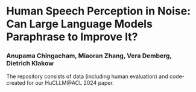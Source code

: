 # Human Speech Perception in Noise: Can Large Language Models Paraphrase to Improve It?
### Anupama Chingacham, Miaoran Zhang, Vera Demberg, Dietrich Klakow
The repository consists of data (including human evaluation) and code-created for our HuCLLM@ACL 2024 paper. 
